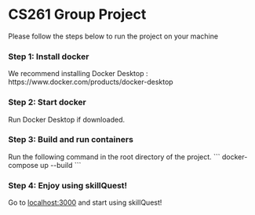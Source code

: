 <h1>CS261 Group Project</h1>

Please follow the steps below to run the project on your machine

<h3>Step 1: Install docker</h3>
We recommend installing Docker Desktop : https://www.docker.com/products/docker-desktop

<h3>Step 2: Start docker</h3>
Run Docker Desktop if downloaded.

<h3>Step 3: Build and run containers</h3>
Run the following command in the root directory of the project.
```
   docker-compose up --build
```

<h3>Step 4: Enjoy using skillQuest!</h3>
Go to <a href="localhost:3000">localhost:3000</a> and start using skillQuest!
